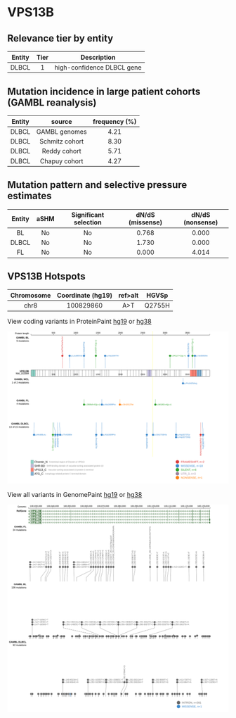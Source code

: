 # VPS13B

## Relevance tier by entity

|Entity|Tier|Description               |
|:------:|:----:|--------------------------|
|DLBCL |1   |high-confidence DLBCL gene|

## Mutation incidence in large patient cohorts (GAMBL reanalysis)

|Entity|source        |frequency (%)|
|:------:|:--------------:|:-------------:|
|DLBCL |GAMBL genomes |4.21         |
|DLBCL |Schmitz cohort|8.30         |
|DLBCL |Reddy cohort  |5.71         |
|DLBCL |Chapuy cohort |4.27         |

## Mutation pattern and selective pressure estimates

|Entity|aSHM|Significant selection|dN/dS (missense)|dN/dS (nonsense)|
|:------:|:----:|:---------------------:|:----------------:|:----------------:|
|BL    |No  |No                   |0.768           |0.000           |
|DLBCL |No  |No                   |1.730           |0.000           |
|FL    |No  |No                   |0.000           |4.014           |




 ## VPS13B Hotspots

| Chromosome |Coordinate (hg19) | ref>alt | HGVSp | 
 | :---:| :---: | :--: | :---: |
| chr8 | 100829860 | A>T | Q2755H |

View coding variants in ProteinPaint [hg19](https://www.bcgsc.ca/downloads/morinlab/GAMBL/test/genes/VPS13B_protein.html)  or [hg38](https://www.bcgsc.ca/downloads/morinlab/GAMBL/test/genes/VPS13B_protein_hg38.html)

![image](images/proteinpaint/VPS13B_NM_152564.svg)

View all variants in GenomePaint [hg19](https://www.bcgsc.ca/downloads/morinlab/GAMBL/test/genes/VPS13B.html)  or [hg38](https://www.bcgsc.ca/downloads/morinlab/GAMBL/test/genes/VPS13B_hg38.html)

![image](images/proteinpaint/VPS13B.svg)
